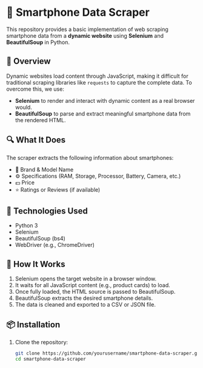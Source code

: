 # 📱 Smartphone Data Scraper

This repository provides a basic implementation of web scraping smartphone data from a **dynamic website** using **Selenium** and **BeautifulSoup** in Python.

## 🚀 Overview

Dynamic websites load content through JavaScript, making it difficult for traditional scraping libraries like `requests` to capture the complete data. To overcome this, we use:

- **Selenium** to render and interact with dynamic content as a real browser would.
- **BeautifulSoup** to parse and extract meaningful smartphone data from the rendered HTML.

## 🔍 What It Does

The scraper extracts the following information about smartphones:

- 📛 Brand & Model Name  
- ⚙️ Specifications (RAM, Storage, Processor, Battery, Camera, etc.)  
- 💵 Price  
- ⭐ Ratings or Reviews (if available)

## 🧰 Technologies Used

- Python 3
- Selenium
- BeautifulSoup (bs4)
- WebDriver (e.g., ChromeDriver)

## 📝 How It Works

1. Selenium opens the target website in a browser window.
2. It waits for all JavaScript content (e.g., product cards) to load.
3. Once fully loaded, the HTML source is passed to BeautifulSoup.
4. BeautifulSoup extracts the desired smartphone details.
5. The data is cleaned and exported to a CSV or JSON file.

## 📦 Installation

1. Clone the repository:
   ```bash
   git clone https://github.com/yourusername/smartphone-data-scraper.git
   cd smartphone-data-scraper
